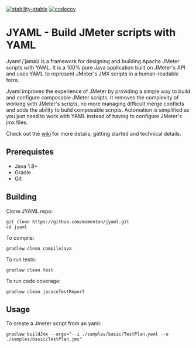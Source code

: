 [![stability-stable](https://img.shields.io/badge/stability-stable-green.svg)](https://github.com/emersion/stability-badges#stable)
[![codecov](https://codecov.io/gh/momenton/jyaml/branch/master/graph/badge.svg)](https://codecov.io/gh/momenton/jyaml)

# JYAML - Build JMeter scripts with YAML
Jyaml /ˈjaməl/ is a framework for designing and building Apache JMeter scripts with YAML. It is a 100% pure Java application built
on JMeter's API and uses YAML to represent JMeter's JMX scripts in a human-readable form.

Jyaml improves the experience of JMeter by providing a simple way to build and configure composable JMeter scripts. It removes the complexity of working with JMeter's scripts, no more managing difficult merge conflicts and adds the ability to build composable scripts. Automation is simplified as you just need to work with YAML instead of having to configure JMeter's jmx files.

Check out the [wiki](https://github.com/momenton/jyaml/wiki) for more details, getting started and technical details. 
 

## Prerequistes

* Java 1.8+
* Gradle
* Git

## Building
Clone JYAML repo:
```
git clone https://github.com/momenton/jyaml.git
cd jyaml
```

To compile:
```
gradlew clean compileJava
```

To run tests:
```
gradlew clean test
```

To run code coverage:
```
gradlew clean jacocoTestReport
```

## Usage
To create a Jmeter script from an yaml:
```
gradlew buildJmx --args="--i ./samples/basic/TestPlan.yaml --o ./samples/basic/TestPlan.jmx"
```
